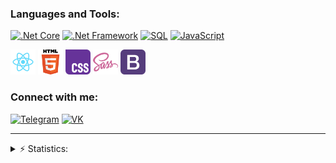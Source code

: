 ### Languages and Tools:

[![.Net Core](https://img.shields.io/badge/-Core-090909?style=for-the-badge&logo=.net&logoColor=E5D3FF)]()
[![.Net Framework](https://img.shields.io/badge/-Framework-090909?style=for-the-badge&logo=.net&logoColor=E5D3FF)]()
[![SQL](https://img.shields.io/badge/-Sql-090909?style=for-the-badge&logo=postgresql&logoColor=00648B)]()
[![JavaScript](https://img.shields.io/badge/-JavaScript-090909?style=for-the-badge&logo=JavaScript&logoColor=E9D54D)]()


<p>
  <img src="https://raw.githubusercontent.com/github/explore/80688e429a7d4ef2fca1e82350fe8e3517d3494d/topics/react/react.png" alt="React" width="40" height="40" />
  <img src="https://raw.githubusercontent.com/github/explore/80688e429a7d4ef2fca1e82350fe8e3517d3494d/topics/html/html.png" alt="HTML5" width="40" height="40" />
  <img src="https://raw.githubusercontent.com/github/explore/80688e429a7d4ef2fca1e82350fe8e3517d3494d/topics/css/css.png" alt="CSS3" width="40" height="40" />
  <img src="https://raw.githubusercontent.com/github/explore/80688e429a7d4ef2fca1e82350fe8e3517d3494d/topics/sass/sass.png" alt="Sass" width="40" height="40" />
  <img src="https://raw.githubusercontent.com/github/explore/80688e429a7d4ef2fca1e82350fe8e3517d3494d/topics/bootstrap/bootstrap.png" alt="Bootstrap" width="40" height="40" />
</p>

### Connect with me:

[![Telegram](https://img.shields.io/badge/-Telegram-090909?style=for-the-badge&logo=Telegram&logoColor=4F7DB3)](https://t.me/kolodin21)
[![VK](https://img.shields.io/badge/-Vkontakte-090909?style=for-the-badge&logo=Vk&logoColor=4F7DB3)](https://vk.com/kolodinivan)

---

<details>
  <summary>⚡ Statistics:</summary>

[![Top Langs](https://github-readme-stats.vercel.app/api/top-langs/?username=kolodin21&langs_count=8&layout=compact)]()
  
[![GitHub Stats](https://github-readme-stats.vercel.app/api?username=kolodin21&show_icons=true)]()

</details>
